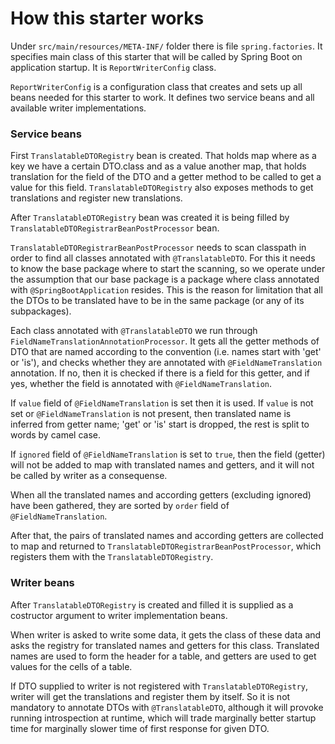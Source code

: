 # How this starter works

Under `src/main/resources/META-INF/` folder there is file `spring.factories`. It specifies main class of this starter that will be called by Spring Boot on application startup. It is `ReportWriterConfig` class.

`ReportWriterConfig` is a configuration class that creates and sets up all beans needed for this starter to work. It defines two service beans and all available writer implementations.

### Service beans

First `TranslatableDTORegistry` bean is created. That holds map where as a key we have a certain DTO.class and as a value another map, that holds translation for the field of the DTO and a getter method to be called to get a value for this field. `TranslatableDTORegistry` also exposes methods to get translations and register new translations.

After `TranslatableDTORegistry` bean was created it is being filled by `TranslatableDTORegistrarBeanPostProcessor` bean. 

`TranslatableDTORegistrarBeanPostProcessor` needs to scan classpath in order to find all classes annotated with `@TranslatableDTO`. For this it needs to know the base package where to start the scanning, so we operate under the assumption that our base package is a package where class annotated with `@SpringBootApplication` resides. This is the reason for limitation that all the DTOs to be translated have to be in the same package (or any of its subpackages).

Each class annotated with `@TranslatableDTO` we run through `FieldNameTranslationAnnotationProcessor`. It gets all the getter methods of DTO that are named according to the convention (i.e. names start with 'get' or 'is'), and checks whether they are annotated with `@FieldNameTranslation` annotation. If no, then it is checked if there is a field for this getter, and if yes, whether the field is annotated with `@FieldNameTranslation`.

If `value` field of `@FieldNameTranslation` is set then it is used. If `value` is not set or `@FieldNameTranslation` is not present, then translated name is inferred from getter name; 'get' or 'is' start is dropped, the rest is split to words by camel case.

If `ignored` field of `@FieldNameTranslation` is set to `true`, then the field (getter) will not be added to map with translated names and getters, and it will not be called by writer as a consequense.

When all the translated names and according getters (excluding ignored) have been gathered, they are sorted by `order` field of `@FieldNameTranslation`.

After that, the pairs of translated names and according getters are collected to map and returned to `TranslatableDTORegistrarBeanPostProcessor`, which registers them with the `TranslatableDTORegistry`.

### Writer beans

After `TranslatableDTORegistry` is created and filled it is supplied as a costructor argument to writer implementation beans.

When writer is asked to write some data, it gets the class of these data and asks the registry for translated names and getters for this class. Translated names are used to form the header for a table, and getters are used to get values for the cells of a table.

If DTO supplied to writer is not registered with `TranslatableDTORegistry`, writer will get the translations and register them by itself. So it is not mandatory to annotate DTOs with `@TranslatableDTO`, although it will provoke running introspection at runtime, which will trade marginally better startup time for marginally slower time of first response for given DTO.

